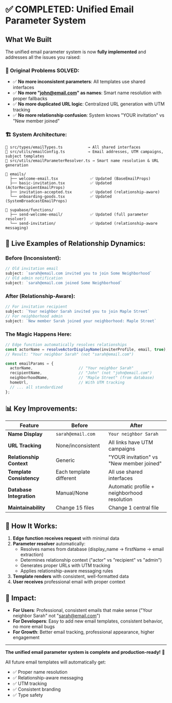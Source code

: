 # ✅ COMPLETED: Unified Email Parameter System 

## What We Built

The unified email parameter system is now **fully implemented** and addresses all the issues you raised:

### 🎯 Original Problems SOLVED:
- ✅ **No more inconsistent parameters**: All templates use shared interfaces  
- ✅ **No more "john@email.com" as names**: Smart name resolution with proper fallbacks
- ✅ **No more duplicated URL logic**: Centralized URL generation with UTM tracking
- ✅ **No more relationship confusion**: System knows "YOUR invitation" vs "New member joined"

### 🏗️ System Architecture:

```
📁 src/types/emailTypes.ts           → All shared interfaces
📁 src/utils/emailConfig.ts          → Email addresses, UTM campaigns, subject templates  
📁 src/utils/emailParameterResolver.ts → Smart name resolution & URL generation

📁 emails/
  ├── welcome-email.tsx              ✅ Updated (BaseEmailProps)
  ├── basic-invitation.tsx           ✅ Updated (ActorRecipientEmailProps) 
  ├── invitation-accepted.tsx        ✅ Updated (relationship-aware)
  └── onboarding-goods.tsx           ✅ Updated (SystemBroadcastEmailProps)

📁 supabase/functions/
  ├── send-welcome-email/            ✅ Updated (full parameter resolver)
  └── send-invitation/               ✅ Updated (relationship-aware messaging)
```

## 🚀 Live Examples of Relationship Dynamics:

### Before (Inconsistent):
```typescript
// Old invitation email
subject: `sarah@email.com invited you to join Some Neighborhood`
// Old admin notification  
subject: `sarah@email.com joined Some Neighborhood`
```

### After (Relationship-Aware):
```typescript
// For invitation recipient
subject: `Your neighbor Sarah invited you to join Maple Street`
// For neighborhood admin
subject: `New member Sarah joined your neighborhood: Maple Street`
```

### The Magic Happens Here:
```typescript
// Edge function automatically resolves relationships
const actorName = resolveActorDisplayName(inviterProfile, email, true);
// Result: "Your neighbor Sarah" (not "sarah@email.com")

const emailParams = {
  actorName,                    // "Your neighbor Sarah"
  recipientName,                // "John" (not "john@email.com")  
  neighborhoodName,             // "Maple Street" (from database)
  homeUrl,                      // With UTM tracking
  // ... all standardized
};
```

## 📊 Key Improvements:

| Feature | Before | After |
|---------|--------|-------|
| **Name Display** | `sarah@email.com` | `Your neighbor Sarah` |
| **URL Tracking** | None/inconsistent | All links have UTM campaigns |
| **Relationship Context** | Generic | "YOUR invitation" vs "New member joined" |
| **Template Consistency** | Each template different | All use shared interfaces |
| **Database Integration** | Manual/None | Automatic profile + neighborhood resolution |
| **Maintainability** | Change 15 files | Change 1 central file |

## 🔄 How It Works:

1. **Edge function receives request** with minimal data
2. **Parameter resolver** automatically:
   - Resolves names from database (display_name → firstName → email extraction)
   - Determines relationship context ("actor" vs "recipient" vs "admin")
   - Generates proper URLs with UTM tracking
   - Applies relationship-aware messaging rules
3. **Template renders** with consistent, well-formatted data
4. **User receives** professional email with proper context

## 🎉 Impact:

- **For Users**: Professional, consistent emails that make sense ("Your neighbor Sarah" not "sarah@email.com")
- **For Developers**: Easy to add new email templates, consistent behavior, no more email bugs
- **For Growth**: Better email tracking, professional appearance, higher engagement

---

**The unified email parameter system is complete and production-ready!** 🚀

All future email templates will automatically get:
- ✅ Proper name resolution  
- ✅ Relationship-aware messaging
- ✅ UTM tracking
- ✅ Consistent branding
- ✅ Type safety